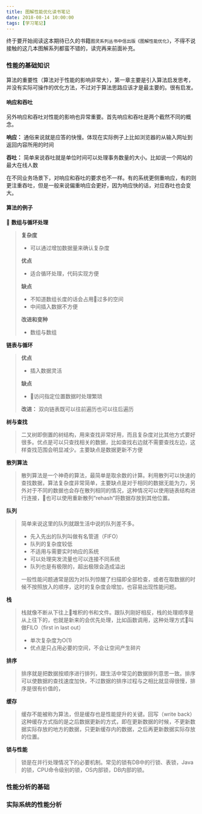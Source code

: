 ```yaml
---
title: 图解性能优化读书笔记
date: 2018-08-14 10:00:00
tags: [学习笔记]
---
```


终于要开始阅读这本期待已久的书籍`图灵系列丛书中信出版《图解性能优化》`，不得不说接触的这几本图解系列都蛮不错的，读完再来前面补充。

### 性能的基础知识

算法的重要性（算法对于性能的影响非常大），第一章主要是引入算法启发思考，并没有实际可操作的优化方法，不过对于算法思路应该才是最主要的。很有启发。

#### 响应和吞吐

另外响应和吞吐对性能的影响也异常重要。首先响应和吞吐是两个截然不同的概念。

**响应：** 通俗来说就是应答的快慢。体现在实际例子上比如浏览器的从输入网址到返回内容所用的时间

**吞吐：** 简单来说吞吐就是单位时间可以处理事务数量的大小。比如说一个网站的最大在线人数

在不同业务场景下，对响应和吞吐的要求也不一样。有的系统更侧重响应，有的则更注重吞吐，但是一般来说偏重响应会更好，因为响应快的话，对应吞吐也会变大。

#### 算法的例子

**数组与循环处理**
>**复杂度**
>- 可以通过增加数据量来确认复杂度
>
>**优点**
>- 适合循环处理，代码实现方便
>
>**缺点**
>- 不知道数组长度的话会占用过多的空间
>- 中间插入数据不方便
>
>**改进和变种**
>- 数组与数组


**链表与循环**
>**优点**
>- 插入数据灵活
>
>**缺点**
>- 访问指定位置数据时处理繁琐
>
>**改进：** 双向链表既可以往前遍历也可以往后遍历

**树与查找**
>二叉树即倒置的树结构，用来查找非常好用，而且复杂度对比其他方式要好很多。优点是可以只查找相关的数据，比如查找右边就不需要查找左边，这样查找范围会明显减少。主要缺点是数据更新不方便

**散列算法**
>散列算法是一个神奇的算法，最简单是取余数的计算。利用散列可以快速的查找数据，算法复杂度非常简单，主要缺点是对于相同的数据无能为力，另外对于不同的数据也会存在散列相同的情况，这种情况可以使用链表结构进行连接，也可以使用重新散列“rehash”将数据存放到其他位置。

**队列**
>简单来说这里的队列就跟生活中说的队列差不多。
>- 先入先出的队列叫做有名管道（FIFO）
>- 队列的复杂度较低
>- 不适用与需要实时响应的系统
>- 可以处理突发流量也可以连接不同系统
>- 队列也是有极限的，超出极限会造成溢出
>
>一般性能问题通常是因为对队列惊醒了扫描即全部检查，或者在取数据的时候不按照放入的顺序，这时的复杂度会增加，也容易出现性能问题。

**栈**
>栈就像不断从下往上堆积的书和文件。跟队列刚好相反，栈的处理顺序是从上往下的，也就是新来的会优先处理，比如函数调用，这种处理方式叫做FILO（first in last out）
>- 单次复杂度为O(1)
>- 优点是只占用必要的空间，不会让空间产生碎片

**排序**
>排序就是把数据按顺序进行排列，跟生活中常见的数据排列意思一致。排序可以使数据的查找速度加快，不过数据的排序过程与之相比就显得很慢，排序是很有价值的，

**缓存**
>缓存不能被称为算法，但是缓存也是性能提升的关键。回写（write back）这种缓存方式指的是之后数据更新的方式，即在更新数据的时候，不更新数据实际存放的地方的数据，只更新缓存内的数据，之后再更新数据实际存放的位置。

**锁与性能**
>锁是在并行处理情况下的必要机制。常见的锁有DB中的行锁、表锁，Java的锁，CPU命令级别的锁，OS内部锁，DB内部的锁。

### 性能分析的基础


### 实际系统的性能分析

### 